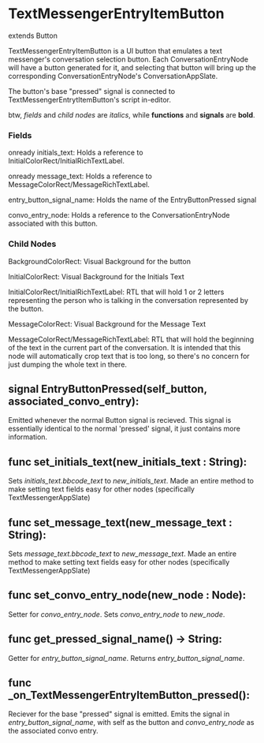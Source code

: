 # TextMessengerEntryItemButton
extends Button

TextMessengerEntryItemButton is a UI button that emulates a text messenger's conversation selection button. Each ConversationEntryNode will have a button generated for it, and selecting that button will bring up the corresponding ConversationEntryNode's ConversationAppSlate.

The button's base "pressed" signal is connected to TextMessengerEntrytItemButton's script in-editor.

btw, _fields_ and _child nodes_ are _italics_, while **functions** and **signals** are **bold**.

### Fields
onready initials_text: Holds a reference to InitialColorRect/InitialRichTextLabel.

onready message_text: Holds a reference to MessageColorRect/MessageRichTextLabel.

entry_button_signal_name: Holds the name of the EntryButtonPressed signal

convo_entry_node: Holds a reference to the ConversationEntryNode associated with this button.

### Child Nodes
BackgroundColorRect: Visual Background for the button

InitialColorRect: Visual Background for the Initials Text

InitialColorRect/InitialRichTextLabel: RTL that will hold 1 or 2 letters representing the person who is talking in the conversation represented by the button.

MessageColorRect: Visual Background for the Message Text

MessageColorRect/MessageRichTextLabel: RTL that will hold the beginning of the text in the current part of the conversation. It is intended that this node will automatically crop text that is too long, so there's no concern for just dumping the whole text in there.

## signal EntryButtonPressed(self_button, associated_convo_entry):
Emitted whenever the normal Button signal is recieved. This signal is essentially identical to the normal 'pressed' signal, it just contains more information.

## func set_initials_text(new_initials_text : String):
Sets _initials_text.bbcode_text_ to _new_initials_text_. Made an entire method to make setting text fields easy for other nodes (specifically TextMessengerAppSlate)

## func set_message_text(new_message_text : String):
Sets _message_text.bbcode_text_ to _new_message_text_. Made an entire method to make setting text fields easy for other nodes (specifically TextMessengerAppSlate)

## func set_convo_entry_node(new_node : Node):
Setter for _convo_entry_node_. Sets _convo_entry_node_ to _new_node_.

## func get_pressed_signal_name() -> String:
Getter for _entry_button_signal_name_. Returns _entry_button_signal_name_.

## func _on_TextMessengerEntryItemButton_pressed():
Reciever for the base "pressed" signal is emitted. Emits the signal in _entry_button_signal_name_, with self as the button and _convo_entry_node_ as the associated convo entry.

